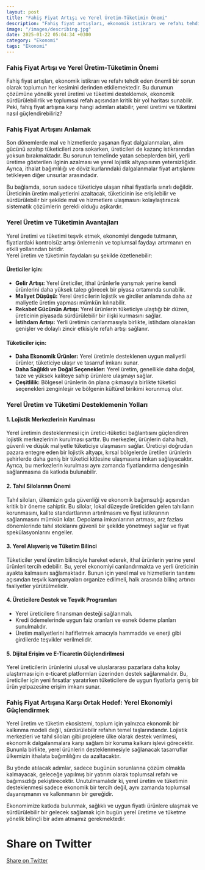 ```yaml
---
layout: post
title: "Fahiş Fiyat Artışı ve Yerel Üretim-Tüketimin Önemi"
description: "Fahiş fiyat artışları, ekonomik istikrarı ve refahı tehdit eden önemli bir sorun olarak toplumun her kesimini derinden etkilemektedir."
image: "/images/describing.jpg"
date: 2025-01-22 05:04:34 +0300
category: "Ekonomi"
tags: "Ekonomi"
---
```


### **Fahiş Fiyat Artışı ve Yerel Üretim-Tüketimin Önemi**  


Fahiş fiyat artışları, ekonomik istikrarı ve refahı tehdit eden önemli bir sorun olarak toplumun her kesimini derinden etkilemektedir. Bu durumun çözümüne yönelik yerel üretimi ve tüketimi desteklemek, ekonomik sürdürülebilirlik ve toplumsal refah açısından kritik bir yol haritası sunabilir. Peki, fahiş fiyat artışına karşı hangi adımları atabilir, yerel üretimi ve tüketimi nasıl güçlendirebiliriz?



### **Fahiş Fiyat Artışını Anlamak**  
Son dönemlerde mal ve hizmetlerde yaşanan fiyat dalgalanmaları, alım gücünü azaltıp tüketicileri zora sokarken, üreticileri de kazanç istikrarından yoksun bırakmaktadır. Bu sorunun temelinde yatan sebeplerden biri, yerli üretime gösterilen ilginin azalması ve yerel lojistik altyapısının yetersizliğidir. Ayrıca, ithalat bağımlılığı ve döviz kurlarındaki dalgalanmalar fiyat artışlarını tetikleyen diğer unsurlar arasındadır.  

Bu bağlamda, sorun sadece tüketiciye ulaşan nihai fiyatlarla sınırlı değildir. Üreticinin üretim maliyetlerini azaltacak, tüketicinin ise erişilebilir ve sürdürülebilir bir şekilde mal ve hizmetlere ulaşmasını kolaylaştıracak sistematik çözümlerin gerekli olduğu aşikardır.



### **Yerel Üretim ve Tüketimin Avantajları**  

Yerel üretimi ve tüketimi teşvik etmek, ekonomiyi dengede tutmanın, fiyatlardaki kontrolsüz artışı önlemenin ve toplumsal faydayı artırmanın en etkili yollarından biridir.  
Yerel üretim ve tüketimin faydaları şu şekilde özetlenebilir:  

#### **Üreticiler için:**
- **Gelir Artışı:** Yerel üreticiler, ithal ürünlerle yarışmak yerine kendi ürünlerini daha yüksek talep görecek bir piyasa ortamında sunabilir.
- **Maliyet Düşüşü:** Yerel üreticilerin lojistik ve girdiler anlamında daha az maliyetle üretim yapması mümkün kılınabilir.  
- **Rekabet Gücünün Artışı:** Yerel ürünlerin tüketiciye ulaştığı bir düzen, üreticinin piyasada sürdürülebilir bir ilişki kurmasını sağlar.  
- **İstihdam Artışı:** Yerli üretimin canlanmasıyla birlikte, istihdam olanakları genişler ve dolaylı zincir etkisiyle refah artışı sağlanır.  

#### **Tüketiciler için:**
- **Daha Ekonomik Ürünler:** Yerel üretimle desteklenen uygun maliyetli ürünler, tüketiciye ulaşır ve tasarruf imkanı sunar.
- **Daha Sağlıklı ve Doğal Seçenekler:** Yerel üretim, genellikle daha doğal, taze ve yüksek kaliteye sahip ürünlere ulaşmayı sağlar.  
- **Çeşitlilik:** Bölgesel ürünlerin ön plana çıkmasıyla birlikte tüketici seçenekleri zenginleşir ve bölgenin kültürel birikimi korunmuş olur.  



### **Yerel Üretim ve Tüketimi Desteklemenin Yolları**

#### **1. Lojistik Merkezlerinin Kurulması**  
Yerel üretimin desteklenmesi için üretici-tüketici bağlantısını güçlendiren lojistik merkezlerinin kurulması şarttır. Bu merkezler, ürünlerin daha hızlı, güvenli ve düşük maliyetle tüketiciye ulaşmasını sağlar. Üreticiyi doğrudan pazara entegre eden bir lojistik altyapı, kırsal bölgelerde üretilen ürünlerin şehirlerde daha geniş bir tüketici kitlesine ulaşmasına imkan sağlayacaktır. Ayrıca, bu merkezlerin kurulması aynı zamanda fiyatlandırma dengesinin sağlanmasına da katkıda bulunabilir.

#### **2. Tahıl Silolarının Önemi**  
Tahıl siloları, ülkemizin gıda güvenliği ve ekonomik bağımsızlığı açısından kritik bir öneme sahiptir. Bu silolar, lokal düzeyde üreticiden gelen tahılların korunmasını, kalite standartlarının artırılmasını ve fiyat istikrarının sağlanmasını mümkün kılar. Depolama imkanlarının artması, arz fazlası dönemlerinde tahıl stoklarını güvenli bir şekilde yönetmeyi sağlar ve fiyat spekülasyonlarını engeller.  

#### **3. Yerel Alışveriş ve Tüketim Bilinci**  
Tüketiciler yerel üretim bilinciyle hareket ederek, ithal ürünlerin yerine yerel ürünleri tercih edebilir. Bu, yerel ekonomiyi canlandırmakta ve yerli üreticinin ayakta kalmasını sağlamaktadır. Bunun için yerel mal ve hizmetlerin tanıtımı açısından teşvik kampanyaları organize edilmeli, halk arasında bilinç artırıcı faaliyetler yürütülmelidir.

#### **4. Üreticilere Destek ve Teşvik Programları**  
- Yerel üreticilere finansman desteği sağlanmalı.  
- Kredi ödemelerinde uygun faiz oranları ve esnek ödeme planları sunulmalıdır.  
- Üretim maliyetlerini hafifletmek amacıyla hammadde ve enerji gibi girdilerde teşvikler verilmelidir.  

#### **5. Dijital Erişim ve E-Ticaretin Güçlendirilmesi**  
Yerel üreticilerin ürünlerini ulusal ve uluslararası pazarlara daha kolay ulaştırması için e-ticaret platformları üzerinden destek sağlanmalıdır. Bu, üreticiler için yeni fırsatlar yaratırken tüketicilere de uygun fiyatlarla geniş bir ürün yelpazesine erişim imkanı sunar.  



### **Fahiş Fiyat Artışına Karşı Ortak Hedef: Yerel Ekonomiyi Güçlendirmek**  

Yerel üretim ve tüketim ekosistemi, toplum için yalnızca ekonomik bir kalkınma modeli değil, sürdürülebilir refahın temel taşlarındandır. Lojistik merkezleri ve tahıl siloları gibi projelere ülke olarak destek verilmesi, ekonomik dalgalanmalara karşı sağlam bir koruma kalkanı işlevi görecektir. Bununla birlikte, yerel ürünlerin desteklenmesiyle sağlanacak tasarruflar ülkemizin ithalata bağımlılığını da azaltacaktır.

Bu yönde atılacak adımlar, sadece bugünün sorunlarına çözüm olmakla kalmayacak, geleceğe yapılmış bir yatırım olarak toplumsal refahı ve bağımsızlığı pekiştirecektir. Unutulmamalıdır ki, yerel üretim ve tüketimin desteklenmesi sadece ekonomik bir tercih değil, aynı zamanda toplumsal dayanışmanın ve kalkınmanın bir gereğidir.  

Ekonomimize katkıda bulunmak, sağlıklı ve uygun fiyatlı ürünlere ulaşmak ve sürdürülebilir bir gelecek sağlamak için bugün yerel üretime ve tüketme yönelik bilinçli bir adım atmamız gerekmektedir.

 
<h1>Share on Twitter</h1>
<a href="https://twitter.com/intent/tweet?text={{ page.description | url_encode }}&url={{ site.url }}{{ page.url }}" target="_blank">Share on Twitter</a>



<script data-goatcounter="https://gg123.goatcounter.com/count"
        async src="//gc.zgo.at/count.js"></script>
